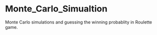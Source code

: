 # Monte_Carlo_Simualtion
Monte Carlo simulations and guessing the winning probablity in Roulette game.
